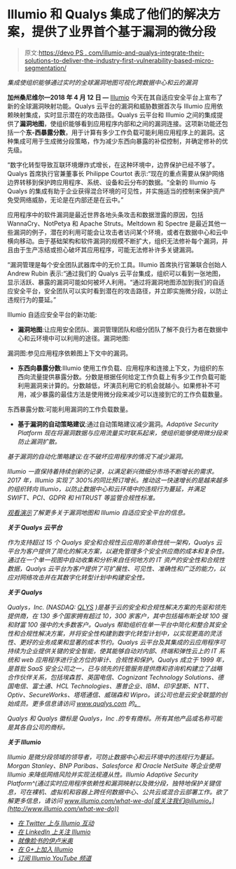 # Illumio 和 Qualys 集成了他们的解决方案，提供了业界首个基于漏洞的微分段

> 原文:[https://devo PS . com/illumio-and-qualys-integrate-their-solutions-to-deliver-the-industry-first-vulnerability-based-micro-segmentation/](https://devops.com/illumio-and-qualys-integrate-their-solutions-to-deliver-the-industrys-first-vulnerability-based-micro-segmentation/)

*集成使组织能够通过实时的全球漏洞地图可视化跨数据中心和云的漏洞*

**加州桑尼维尔—2018 年 4 月 12 日 —** [Illumio](https://www.illumio.com/home) 今天在其自适应安全平台上宣布了新的全球漏洞映射功能。Qualys 云平台的漏洞和威胁数据首次与 Illumio 应用依赖映射集成，实时显示潜在的攻击路径。Qualys 云平台和 Illumio 之间的集成提供了**漏洞地图**，使组织能够看到应用程序内部和之间的漏洞连接。这项新功能还包括一个**东-西暴露分数**，用于计算有多少工作负载可能利用应用程序上的漏洞。这种集成可用于生成微分段策略，作为减少东西向暴露的补偿控制，并确定修补的优先级。

“数字化转型导致互联环境爆炸式增长，在这种环境中，边界保护已经不够了。Qualys 首席执行官兼董事长 Philippe Courtot 表示:“现在的重点需要从保护网络边界转移到保护跨应用程序、系统、设备和云分布的数据。“全新的 Illumio 与 Qualys 的集成有助于企业获得混合环境的可见性，并实施适当的控制来保护资产免受网络威胁，无论是在内部还是在云中。”

应用程序中的软件漏洞是最近世界各地头条攻击和数据泄露的原因，包括 WannaCry、NotPetya 和 Apache Struts。Meltdown 和 Spectre 是最近其他一些漏洞的例子，潜在的利用可能会让攻击者访问某个环境，或者在数据中心和云中横向移动。由于基础架构和软件漏洞的规模不断扩大，组织无法修补每个漏洞，并且由于生产冻结或担心破坏其应用程序，可能无法修补许多关键漏洞。

“漏洞管理是每个安全团队武器库中的无价工具。Illumio 首席执行官兼联合创始人 Andrew Rubin 表示:“通过我们的 Qualys 云平台集成，组织可以看到一张地图，显示活跃、暴露的漏洞可能如何被坏人利用。“通过将漏洞地图添加到我们的自适应安全平台，安全团队可以实时看到潜在的攻击路径，并立即实施微分段，以防止违规行为的蔓延。”

Illumio 自适应安全平台的新功能:

*   **漏洞地图**:让应用安全团队、漏洞管理团队和细分团队了解不良行为者在数据中心和云环境中可以利用的途径。漏洞地图:

漏洞图:参见应用程序依赖图上下文中的漏洞。

*   **东西向暴露分数**:Illumio 使用工作负载、应用程序和连接上下文，为组织的东西向流量提供暴露分数。分数是根据任何给定工作负载上有多少工作负载可能利用漏洞来计算的。分数越低，坏演员利用它的机会就越小。如果修补不可用，减少暴露的最佳方法是使用微分段来减少可以连接到它的工作负载数量。

东西暴露分数:可能利用漏洞的工作负载数量。

*   **基于漏洞的自动策略建议**:通过自动策略建议减少漏洞。*Adaptive Security Platform 现在将漏洞数据与应用流量实时联系起来，使组织能够使用微分段来防止漏洞扩散。*

*基于漏洞的自动化策略建议:在不破坏应用程序的情况下减少漏洞。*

*Illumio 一直保持着持续创新的记录，以满足新兴微细分市场不断增长的需求。2017 年，Illumio 实现了 300%的同比预订增长。推动这一快速增长的是越来越多的组织转向 Illumio，以防止数据中心和云环境中的违规行为蔓延，并满足 SWIFT、PCI、GDPR 和 HITRUST 等监管合规性标准。*

*[观看演示](https://www.illumio.com/vulnerability-based-micro-segmentation#vulnerability-maps)了解更多关于漏洞地图和 Illumio 自适应安全平台的信息。*

***关于 Qualys 云平台***

*作为支持超过 15 个 Qualys 安全和合规性云应用的革命性统一架构，Qualys 云平台为客户提供了简化的解决方案，以避免管理多个安全供应商的成本和复杂性。通过在一个单一视图中自动收集和分析来自任何地方的 IT 资产的安全性和合规性数据，Qualys 云平台为客户提供了可扩展性、可见性、准确性和广泛的能力，以应对网络攻击并在其数字化转型计划中构建安全性。*

***关于 Qualys***

*Qualys，Inc. (NASDAQ: [QLYS](https://investor.qualys.com/) )是基于云的安全和合规性解决方案的先驱和领先提供商，在 130 多个国家拥有超过 10，300 家客户，其中包括福布斯全球 100 强和财富 100 强中的大多数客户。Qualys 帮助组织在单一平台中简化和整合其安全性和合规性解决方案，并将安全性构建到数字化转型计划中，以实现更高的灵活性、更好的业务成果和显著的成本节约。Qualys 云平台及其集成的云应用程序可持续为企业提供关键的安全智能，使其能够自动对内部、终端和弹性云上的 IT 系统和 web 应用程序进行全方位的审计、合规性和保护。Qualys 成立于 1999 年，是首批 SaaS 安全公司之一，已与领先的托管服务提供商和咨询机构建立了战略合作伙伴关系，包括埃森哲、英国电信、Cognizant Technology Solutions、德国电信、富士通、HCL Technologies、惠普企业、IBM、印孚瑟斯、NTT、Optiv、SecureWorks、塔塔通信、威瑞森和 Wipro。该公司也是云安全联盟的创始成员。更多信息请访问 www.qualys.com 的[。](https://www.qualys.com/)*

*Qualys 和 Qualys 徽标是 Qualys，Inc .的专有商标。所有其他产品或名称可能是其各自公司的商标。*

***关于 Illumio***

*Illumio 是微分段领域的领导者，可防止数据中心和云环境中的违规行为蔓延。Morgan Stanley、BNP Paribas、Salesforce 和 Oracle NetSuite 等企业使用 Illumio 来降低网络风险并实现法规遵从性。Illumio Adaptive Security Platform^(通过实时应用程序依赖性和漏洞映射以及微分段，独特地保护关键信息，可在裸机、虚拟机和容器上跨任何数据中心、公共云或混合云部署工作。欲了解更多信息，请访问 www.illumio.com/what-we-do[或关注我们@illumio。](http://www.illumio.com/what-we-do))*

*   *[在 Twitter 上与 Illumio 互动](https://twitter.com/illumio)*
*   *[在 LinkedIn 上关注 Illumio](https://www.linkedin.com/company/illumio)*
*   *[就像脸书的伊卢米奥](https://www.facebook.com/illumio)*
*   *[在 G+上加入 Illumio](https://plus.google.com/115684022334350207899/about)*
*   *[订阅 Illumio YouTube 频道](https://www.youtube.com/channel/UCcc37xm_Ezy5TprR-N4CCJA)*